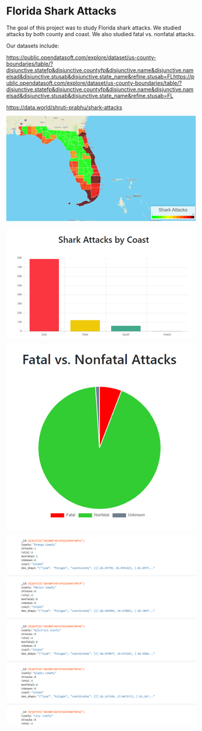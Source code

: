 # Florida Shark Attacks

The goal of this project was to study Florida shark attacks.  We studied attacks by both county and coast.  We also studied fatal vs. nonfatal attacks.

Our datasets include:

https://public.opendatasoft.com/explore/dataset/us-county-boundaries/table/?disjunctive.statefp&disjunctive.countyfp&disjunctive.name&disjunctive.namelsad&disjunctive.stusab&disjunctive.state_name&refine.stusab=FLhttps://public.opendatasoft.com/explore/dataset/us-county-boundaries/table/?disjunctive.statefp&disjunctive.countyfp&disjunctive.name&disjunctive.namelsad&disjunctive.stusab&disjunctive.state_name&refine.stusab=FL

https://data.world/shruti-prabhu/shark-attacks


![alt text](https://github.com/moormeierz/florida-shark-attacks/blob/main/images/heatmap.PNG?raw=true)


![alt text](https://github.com/moormeierz/florida-shark-attacks/blob/main/images/bar.PNG?raw=true)


![alt text](https://github.com/moormeierz/florida-shark-attacks/blob/main/images/pie.PNG?raw=true)



![alt text](https://github.com/moormeierz/florida-shark-attacks/blob/main/images/database.PNG?raw=true)
